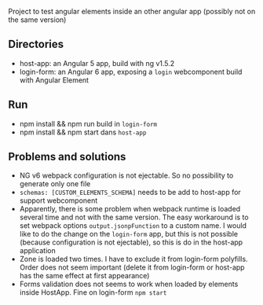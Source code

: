 Project to test angular elements inside an other angular app (possibly not on the same version)

## Directories
* host-app: an Angular 5 app, build with ng v1.5.2
* login-form: an Angular 6 app, exposing a `login` webcomponent build with Angular Element

## Run
* npm install && npm run build in `login-form`
* npm install && npm start dans `host-app`

## Problems and solutions
* NG v6 webpack configuration is not ejectable. So no possibility to generate only one file
* `schemas: [CUSTOM_ELEMENTS_SCHEMA]` needs to be add to host-app for support webcomponent
* Apparently, there is some problem when webpack runtime is loaded several time and not with the same version. The easy workaround is to set webpack options `output.jsonpFunction` to a custom name. I would like to do the change on the `login-form` app, but this is not possible (because configuration is not ejectable), so this is do in the host-app application
* Zone is loaded two times. I have to exclude it from login-form polyfills. Order does not seem important (delete it from login-form or host-app has the same effect at first appearance)
* Forms validation does not seems to work when loaded by elements inside HostApp. Fine on login-form `npm start`


